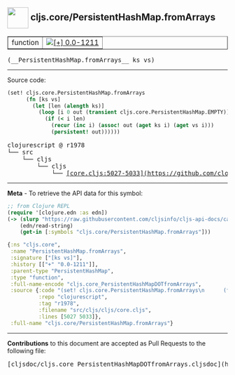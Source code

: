 ## <img width="48px" valign="middle" src="http://i.imgur.com/Hi20huC.png"> cljs.core/PersistentHashMap.fromArrays

 <table border="1">
<tr>

<td>function</td>
<td><a href="https://github.com/cljsinfo/cljs-api-docs/tree/0.0-1211"><img valign="middle" alt="[+] 0.0-1211" src="https://img.shields.io/badge/+-0.0--1211-lightgrey.svg"></a> </td>
</tr>
</table>

 <samp>
(__PersistentHashMap.fromArrays__ ks vs)<br>
</samp>

---





Source code:

```clj
(set! cljs.core.PersistentHashMap.fromArrays
      (fn [ks vs]
        (let [len (alength ks)]
          (loop [i 0 out (transient cljs.core.PersistentHashMap.EMPTY)]
            (if (< i len)
              (recur (inc i) (assoc! out (aget ks i) (aget vs i)))
              (persistent! out))))))
```

 <pre>
clojurescript @ r1978
└── src
    └── cljs
        └── cljs
            └── <ins>[core.cljs:5027-5033](https://github.com/clojure/clojurescript/blob/r1978/src/cljs/cljs/core.cljs#L5027-L5033)</ins>
</pre>


---

__Meta__ - To retrieve the API data for this symbol:

```clj
;; from Clojure REPL
(require '[clojure.edn :as edn])
(-> (slurp "https://raw.githubusercontent.com/cljsinfo/cljs-api-docs/catalog/cljs-api.edn")
    (edn/read-string)
    (get-in [:symbols "cljs.core/PersistentHashMap.fromArrays"]))
```

```clj
{:ns "cljs.core",
 :name "PersistentHashMap.fromArrays",
 :signature ["[ks vs]"],
 :history [["+" "0.0-1211"]],
 :parent-type "PersistentHashMap",
 :type "function",
 :full-name-encode "cljs.core_PersistentHashMapDOTfromArrays",
 :source {:code "(set! cljs.core.PersistentHashMap.fromArrays\n      (fn [ks vs]\n        (let [len (alength ks)]\n          (loop [i 0 out (transient cljs.core.PersistentHashMap.EMPTY)]\n            (if (< i len)\n              (recur (inc i) (assoc! out (aget ks i) (aget vs i)))\n              (persistent! out))))))",
          :repo "clojurescript",
          :tag "r1978",
          :filename "src/cljs/cljs/core.cljs",
          :lines [5027 5033]},
 :full-name "cljs.core/PersistentHashMap.fromArrays"}

```

---

__Contributions__ to this document are accepted as Pull Requests to the following file:

 <pre>
[cljsdoc/cljs.core_PersistentHashMapDOTfromArrays.cljsdoc](https://github.com/cljsinfo/cljs-api-docs/blob/master/cljsdoc/cljs.core_PersistentHashMapDOTfromArrays.cljsdoc)
</pre>

